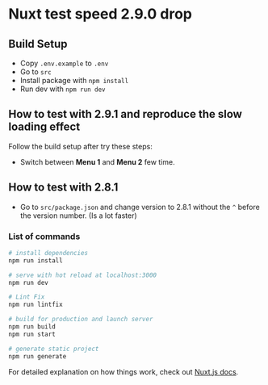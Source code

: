 # Nuxt test speed 2.9.0 drop

## Build Setup

- Copy `.env.example` to `.env`
- Go to `src`
- Install package with `npm install`
- Run dev with `npm run dev`

## How to test with 2.9.1 and reproduce the slow loading effect

Follow the build setup after try these steps:

- Switch between **Menu 1** and **Menu 2** few time.

## How to test with 2.8.1

- Go to `src/package.json` and change version to 2.8.1 without the `^` before the version number. (Is a lot faster)

### List of commands

```bash
# install dependencies
npm run install

# serve with hot reload at localhost:3000
npm run dev

# Lint Fix
npm run lintfix

# build for production and launch server
npm run build
npm run start

# generate static project
npm run generate
```

For detailed explanation on how things work, check out [Nuxt.js docs](https://nuxtjs.org).
